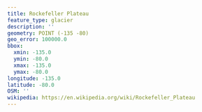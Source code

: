 ```yaml
---
title: Rockefeller Plateau
feature_type: glacier
description: ''
geometry: POINT (-135 -80)
geo_error: 100000.0
bbox:
  xmin: -135.0
  ymin: -80.0
  xmax: -135.0
  ymax: -80.0
longitude: -135.0
latitude: -80.0
OSM: ''
wikipedia: https://en.wikipedia.org/wiki/Rockefeller_Plateau
---
```

